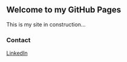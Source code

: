 ## Welcome to my GitHub Pages

This is my site in construction...

### Contact

[LinkedIn](https://www.linkedin.com/in/kmiloarandac/)
